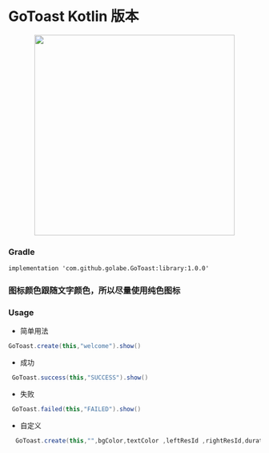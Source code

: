 # GoToast Kotlin 版本

<div align="center"><image src="https://github.com/Golabe/GoToast/blob/master/gif/GIF.gif?raw=true" width="400"/></div>

### Gradle 
```xml
implementation 'com.github.golabe.GoToast:library:1.0.0'
```
### 图标颜色跟随文字颜色，所以尽量使用纯色图标
### Usage
- 简单用法
```java
GoToast.create(this,"welcome").show()
```
- 成功
```java
 GoToast.success(this,"SUCCESS").show()
 ```
 - 失败
 ```java
  GoToast.failed(this,"FAILED").show()
  ```
  - 自定义
  ```java
    GoToast.create(this,"",bgColor,textColor ,leftResId ,rightResId,duration ).show()
